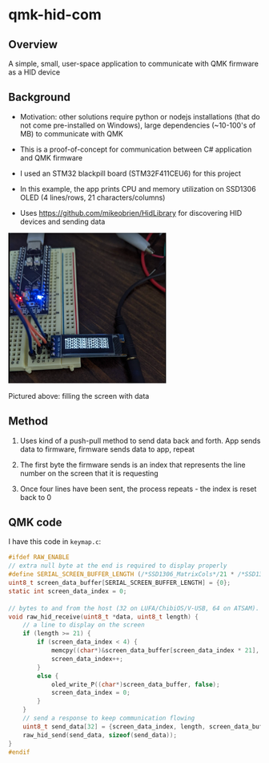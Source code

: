 # qmk-hid-com

## Overview
A simple, small, user-space application to communicate with QMK firmware as a HID device

## Background
- Motivation: other solutions require python or nodejs installations (that do not come pre-installed on Windows), large dependencies (~10-100's of MB) to communicate with QMK

- This is a proof-of-concept for communication between C# application and QMK firmware

- I used an STM32 blackpill board (STM32F411CEU6) for this project

- In this example, the app prints CPU and memory utilization on SSD1306 OLED (4 lines/rows, 21 characters/columns)

- Uses https://github.com/mikeobrien/HidLibrary for discovering HID devices and sending data

<p>
  <img src=".github/display.png" height="300px">
</p>
Pictured above: filling the screen with data

## Method

1. Uses kind of a push-pull method to send data back and forth. App sends data to firmware, firmware sends data to app, repeat

2. The first byte the firmware sends is an index that represents the line number on the screen that it is requesting

3. Once four lines have been sent, the process repeats - the index is reset back to 0


## QMK code
I have this code in `keymap.c`:
```C
#ifdef RAW_ENABLE
// extra null byte at the end is required to display properly
#define SERIAL_SCREEN_BUFFER_LENGTH (/*SSD1306_MatrixCols*/21 * /*SSD1306_MatrixRows*/4 + /*Extra IsEnabledBit*/1)
uint8_t screen_data_buffer[SERIAL_SCREEN_BUFFER_LENGTH] = {0};
static int screen_data_index = 0;

// bytes to and from the host (32 on LUFA/ChibiOS/V-USB, 64 on ATSAM).
void raw_hid_receive(uint8_t *data, uint8_t length) {
    // a line to display on the screen
    if (length >= 21) {
        if (screen_data_index < 4) {
            memcpy((char*)&screen_data_buffer[screen_data_index * 21], data, 21);
            screen_data_index++;
        }
        else {
            oled_write_P((char*)screen_data_buffer, false);
            screen_data_index = 0;
        }
    }
    // send a response to keep communication flowing
    uint8_t send_data[32] = {screen_data_index, length, screen_data_buffer[0], screen_data_buffer[1]};
    raw_hid_send(send_data, sizeof(send_data));
}
#endif
```
